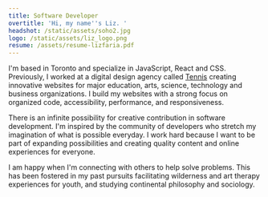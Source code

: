 ```yaml
---
title: Software Developer
overtitle: 'Hi, my name''s Liz. '
headshot: /static/assets/soho2.jpg
logo: /static/assets/liz_logo.png
resume: /assets/resume-lizfaria.pdf
---
```

I'm based in Toronto and specialize in JavaScript, React and CSS. Previously, I worked at a digital design agency called <a href="https://designtennis.com/about/" target="_blank">Tennis</a> creating innovative websites for major education, arts, science, technology and business organizations. I build my websites with a strong focus on organized code, accessibility, performance, and responsiveness.

There is an infinite possibility for creative contribution in software development. I'm inspired by the community of developers who stretch my imagination of what is possible everyday. I work hard because I want to be part of expanding possibilities and creating quality content and online experiences for everyone.

I am happy when I'm connecting with others to help solve problems. This has been fostered in my past pursuits facilitating wilderness and art therapy experiences for youth, and studying continental philosophy and sociology.
